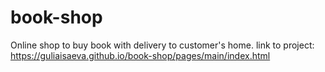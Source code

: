 # book-shop
 Online shop to buy book with delivery to customer's home.
 link to project: https://guliaisaeva.github.io/book-shop/pages/main/index.html
